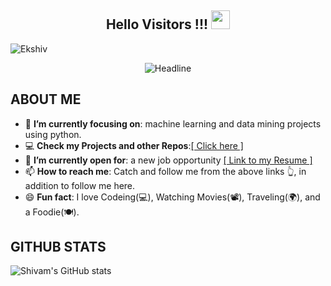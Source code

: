 <h2 align="center">Hello Visitors !!! <img src = "https://raw.githubusercontent.com/MartinHeinz/MartinHeinz/master/wave.gif" width = 30px></h2>

<p align="left"> <img src="https://komarev.com/ghpvc/?username=Ekshiv&label=Profile%20views&color=0e75b6&style=square" alt="Ekshiv" /> </p>

 <div align=center>
    <img src="https://readme-typing-svg.herokuapp.com?color=%236FDA44&size=32&center=true&vCenter=true&width=600&height=50&lines=Welcome+to+my+Github+Profile!!;Hi!!+I'm+SHIVAM;Data+Science+Student;Data+Enthusiast;Art+Enthusiast;and+a+Problem+Solver" alt="Headline" />
 </div>

 ## **ABOUT ME**
<ul>
    <li>🎯 <b>I’m currently focusing on</b>: machine learning and data mining projects using python.</li>
    <li>💻 <b>Check my Projects and other Repos</b>:<a href="https://github.com/Ekshiv?tab=repositories">[ Click here ]</a></li>
	<li>🤔 <b>I’m currently open for</b>: a new job opportunity <a href="https://flowcv.io/resume/feedback/lMhKFXfgJjf8">[ Link to my Resume ]</a></li>
    <li>📫 <b>How to reach me</b>: Catch and follow me from the above links 👆, in addition to follow me here.</li>
    <li>😄 <b>Fun fact</b>: I love Codeing(💻), Watching Movies(📽️), Traveling(🌍), and a Foodie(🍽️).</li>
</ul>

## **GITHUB STATS**
![Shivam's GitHub stats](https://github-readme-stats.vercel.app/api?username=Ekshiv&theme=aura&show_icons=true)